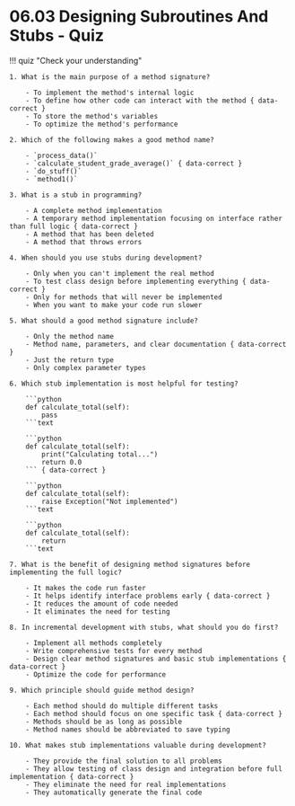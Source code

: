 # 06.03 Designing Subroutines And Stubs - Quiz

!!! quiz "Check your understanding"

    1. What is the main purpose of a method signature?

        - To implement the method's internal logic
        - To define how other code can interact with the method { data-correct }
        - To store the method's variables
        - To optimize the method's performance

    2. Which of the following makes a good method name?

        - `process_data()`
        - `calculate_student_grade_average()` { data-correct }
        - `do_stuff()`
        - `method1()`

    3. What is a stub in programming?

        - A complete method implementation
        - A temporary method implementation focusing on interface rather than full logic { data-correct }
        - A method that has been deleted
        - A method that throws errors

    4. When should you use stubs during development?

        - Only when you can't implement the real method
        - To test class design before implementing everything { data-correct }
        - Only for methods that will never be implemented
        - When you want to make your code run slower

    5. What should a good method signature include?

        - Only the method name
        - Method name, parameters, and clear documentation { data-correct }
        - Just the return type
        - Only complex parameter types

    6. Which stub implementation is most helpful for testing?

        ```python
        def calculate_total(self):
            pass
        ```text

        ```python
        def calculate_total(self):
            print("Calculating total...")
            return 0.0
        ``` { data-correct }

        ```python
        def calculate_total(self):
            raise Exception("Not implemented")
        ```text

        ```python
        def calculate_total(self):
            return
        ```text

    7. What is the benefit of designing method signatures before implementing the full logic?

        - It makes the code run faster
        - It helps identify interface problems early { data-correct }
        - It reduces the amount of code needed
        - It eliminates the need for testing

    8. In incremental development with stubs, what should you do first?

        - Implement all methods completely
        - Write comprehensive tests for every method
        - Design clear method signatures and basic stub implementations { data-correct }
        - Optimize the code for performance

    9. Which principle should guide method design?

        - Each method should do multiple different tasks
        - Each method should focus on one specific task { data-correct }
        - Methods should be as long as possible
        - Method names should be abbreviated to save typing

    10. What makes stub implementations valuable during development?

        - They provide the final solution to all problems
        - They allow testing of class design and integration before full implementation { data-correct }
        - They eliminate the need for real implementations
        - They automatically generate the final code

